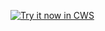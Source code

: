 <a target="_blank" href="https://chrome.google.com/webstore/detail/hdligeegpimhdjepakblhneiekccbhol">![Try it now in CWS](https://raw.github.com/GoogleChrome/chrome-app-samples/master/tryitnowbutton.png "Click here to install this sample from the Chrome Web Store")</a>
